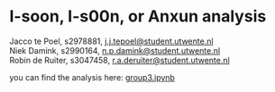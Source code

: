 # I-soon, I-s00n, or Anxun analysis

Jacco te Poel, s2978881, j.j.tepoel@student.utwente.nl \
Niek Damink, s2990164, n.p.damink@student.utwente.nl \
Robin de Ruiter, s3047458, r.a.deruiter@student.utwente.nl

you can find the analysis here: [group3.ipynb](./group3.ipynb)
